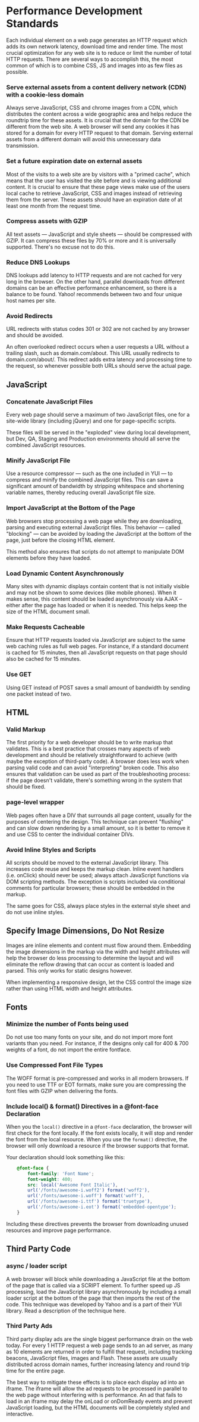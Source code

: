 # Performance Development Standards
Each individual element on a web page generates an HTTP request which adds its own network latency, download time and render time. The most crucial optimization for any web site is to reduce or limit the number of total HTTP requests. There are several ways to accomplish this, the most common of which is to combine CSS, JS and images into as few files as possible.

### Serve external assets from a content delivery network (CDN) with a cookie-less domain
Always serve JavaScript, CSS and chrome images from a CDN, which distributes the content across a wide geographic area and helps reduce the roundtrip time for these assets. It is crucial that the domain for the CDN be different from the web site. A web browser will send any cookies it has stored for a domain for every HTTP request to that domain. Serving external assets from a different domain will avoid this unnecessary data transmission.

### Set a future expiration date on external assets
Most of the visits to a web site are by visitors with a "primed cache", which means that the user has visited the site before and is viewing additional content. It is crucial to ensure that these page views make use of the users local cache to retrieve JavaScript, CSS and images instead of retrieving them from the server. These assets should have an expiration date of at least one month from the request time.

### Compress assets with GZIP
All text assets — JavaScript and style sheets — should be compressed with GZIP. It can compress these files by 70% or more and it is universally supported. There's no excuse not to do this.

### Reduce DNS Lookups
DNS lookups add latency to HTTP requests and are not cached for very long in the browser. On the other hand, parallel downloads from different domains can be an effective performance enhancement, so there is a balance to be found. Yahoo! recommends between two and four unique host names per site.

### Avoid Redirects
URL redirects with status codes 301 or 302 are not cached by any browser and should be avoided. 

An often overlooked redirect occurs when a user requests a URL without a trailing slash, such as domain.com/about. This URL usually redirects to domain.com/about/. This redirect adds extra latency and processing time to the request, so whenever possible both URLs should serve the actual page.

## JavaScript

### Concatenate JavaScript Files
Every web page should serve a maximum of two JavaScript files, one for a site-wide library (including jQuery) and one for page-specific scripts. 

These files will be served in the "exploded" view during local development, but Dev, QA, Staging and Production environments should all serve the combined JavaScript resources.

### Minify JavaScript File
Use a resource compressor — such as the one included in YUI — to compress and minify the combined JavaScript files. This can save a significant amount of bandwidth by stripping whitespace and shortening variable names, thereby reducing overall JavaScript file size.

### Import JavaScript at the Bottom of the Page
Web browsers stop processing a web page while they are downloading, parsing and executing external JavaScript files. This behavior — called "blocking" — can be avoided by loading the JavaScript at the bottom of the page, just before the closing HTML element. 

This method also ensures that scripts do not attempt to manipulate DOM elements before they have loaded.

### Load Dynamic Content Asynchronously 
Many sites with dynamic displays contain content that is not initially visible and may not be shown to some devices (like mobile phones). When it makes sense, this content should be loaded asynchronously via AJAX – either after the page has loaded or when it is needed. This helps keep the size of the HTML document small.

### Make Requests Cacheable
Ensure that HTTP requests loaded via JavaScript are subject to the same web caching rules as full web pages. For instance, if a standard document is cached for 15 minutes, then all JavaScript requests on that page should also be cached for 15 minutes.

### Use GET
Using GET instead of POST saves a small amount of bandwidth by sending one packet instead of two.

## HTML

### Valid Markup
The first priority for a web developer should be to write markup that validates. This is a best practice that crosses many aspects of web development and should be relatively straightforward to achieve (with maybe the exception of third-party code). A browser does less work when parsing valid code and can avoid "interpreting" broken code. This also ensures that validation can be used as part of the troubleshooting process: if the page doesn't validate, there's something wrong in the system that should be fixed.

### page-level wrapper
Web pages often have a DIV that surrounds all page content, usually for the purposes of centering the design. This technique can prevent "flushing" and can slow down rendering by a small amount, so it is better to remove it and use CSS to center the individual container DIVs.

### Avoid Inline Styles and Scripts
All scripts should be moved to the external JavaScript library. This increases code reuse and keeps the markup clean. Inline event handlers (i.e. onClick) should never be used; always attach JavaScript functions via DOM scripting methods. The exception is scripts included via conditional comments for particular browsers; these should be embedded in the markup.

The same goes for CSS, always place styles in the external style sheet and do not use inline styles.

## Specify Image Dimensions, Do Not Resize
Images are inline elements and content must flow around them. Embedding the image dimensions in the markup via the width and height attributes will help the browser do less processing to determine the layout and will eliminate the reflow drawing that can occur as content is loaded and parsed. This only works for static designs however.

When implementing a responsive design, let the CSS control the image size rather than using HTML width and height attributes.

## Fonts

### Minimize the number of Fonts being used
Do not use too many fonts on your site, and do not import more font variants than you need. For instance, if the designs only call for 400 & 700 weights of a font, do not import the entire fontface.

### Use Compressed Font File Types
The WOFF format is pre-compressed and works in all modern browsers. If you need to use TTF or EOT formats, make sure you are compressing the font files with GZIP when delivering the fonts.

### Include local() & format() Directives in a @font-face Declaration
When you the `local()` directive in a `@font-face` declaration, the browser will first check for the font locally. If the font exists locally, it will stop and render the font from the local resource. When you use the `format()` directive, the browser will only download a resource if the browser supports that format. 

Your declaration should look something like this:

```css 
    @font-face {
        font-family: 'Font Name';
        font-weight: 400;
        src: local('Awesome Font Italic'),
        url('/fonts/awesome-i.woff2') format('woff2'), 
        url('/fonts/awesome-i.woff') format('woff'),
        url('/fonts/awesome-i.ttf') format('truetype'),
        url('/fonts/awesome-i.eot') format('embedded-opentype');
    }
```

Including these directives prevents the browser from downloading unused resources and improve page performance.

## Third Party Code

### async / loader script
A web browser will block while downloading a JavaScript file at the bottom of the page that is called via a SCRIPT element. To further speed up JS processing, load the JavaScript library asynchronously by including a small loader script at the bottom of the page that then imports the rest of the code. This technique was developed by Yahoo and is a part of their YUI library. Read a description of the technique here.

### Third Party Ads
Third party display ads are the single biggest performance drain on the web today. For every 1 HTTP request a web page sends to an ad server, as many as 10 elements are returned in order to fulfill that request, including tracking beacons, JavaScript files, images and Flash. These assets are usually distributed across domain names, further increasing latency and round trip time for the entire page.

The best way to mitigate these effects is to place each display ad into an iframe. The iframe will allow the ad requests to be processed in parallel to the web page without interfering with is performance. An ad that fails to load in an iframe may delay the onLoad or onDomReady events and prevent JavaScript loading, but the HTML documents will be completely styled and interactive.